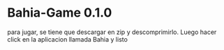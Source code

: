 # Bahia-Game 0.1.0

para jugar, se tiene que descargar en zip y descomprimirlo. Luego hacer click en la aplicacion llamada Bahia y listo
